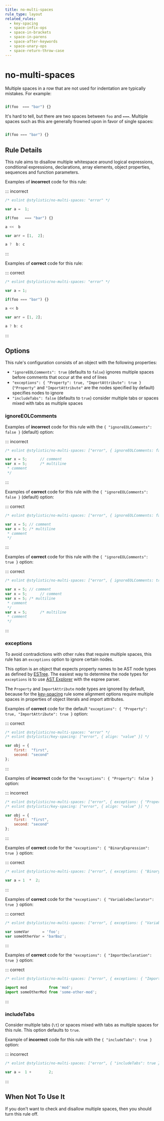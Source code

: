 ```yaml
---
title: no-multi-spaces
rule_type: layout
related_rules:
  - key-spacing
  - space-infix-ops
  - space-in-brackets
  - space-in-parens
  - space-after-keywords
  - space-unary-ops
  - space-return-throw-case
---
```


# no-multi-spaces

Multiple spaces in a row that are not used for indentation are typically mistakes. For example:

```js

if(foo  === "bar") {}

```

It's hard to tell, but there are two spaces between `foo` and `===`. Multiple spaces such as this are generally frowned upon in favor of single spaces:

```js

if(foo === "bar") {}

```

## Rule Details

This rule aims to disallow multiple whitespace around logical expressions, conditional expressions, declarations, array elements, object properties, sequences and function parameters.

Examples of **incorrect** code for this rule:

::: incorrect

```js
/* eslint @stylistic/no-multi-spaces: "error" */

var a =  1;

if(foo   === "bar") {}

a <<  b

var arr = [1,  2];

a ?  b: c
```

:::

Examples of **correct** code for this rule:

::: correct

```js
/* eslint @stylistic/no-multi-spaces: "error" */

var a = 1;

if(foo === "bar") {}

a << b

var arr = [1, 2];

a ? b: c
```

:::

## Options

This rule's configuration consists of an object with the following properties:

- `"ignoreEOLComments": true` (defaults to `false`) ignores multiple spaces before comments that occur at the end of lines
- `"exceptions": { "Property": true, "ImportAttribute": true }` (`"Property"` and `"ImportAttribute"` are the nodes specified by default) specifies nodes to ignore
- `"includeTabs": false` (defaults to `true`) consider multiple tabs or spaces mixed with tabs as multiple spaces

### ignoreEOLComments

Examples of **incorrect** code for this rule with the `{ "ignoreEOLComments": false }` (default) option:

::: incorrect

```js
/* eslint @stylistic/no-multi-spaces: ["error", { ignoreEOLComments: false }] */

var x = 5;      // comment
var x = 5;      /* multiline
 * comment
 */
```

:::

Examples of **correct** code for this rule with the `{ "ignoreEOLComments": false }` (default) option:

::: correct

```js
/* eslint @stylistic/no-multi-spaces: ["error", { ignoreEOLComments: false }] */

var x = 5; // comment
var x = 5; /* multiline
 * comment
 */
```

:::

Examples of **correct** code for this rule with the `{ "ignoreEOLComments": true }` option:

::: correct

```js
/* eslint @stylistic/no-multi-spaces: ["error", { ignoreEOLComments: true }] */

var x = 5; // comment
var x = 5;      // comment
var x = 5; /* multiline
 * comment
 */
var x = 5;      /* multiline
 * comment
 */
```

:::

### exceptions

To avoid contradictions with other rules that require multiple spaces, this rule has an `exceptions` option to ignore certain nodes.

This option is an object that expects property names to be AST node types as defined by [ESTree](https://github.com/estree/estree). The easiest way to determine the node types for `exceptions` is to use [AST Explorer](https://astexplorer.net/) with the espree parser.

The `Property` and `ImportAttribute` node types are ignored by default, because for the [key-spacing](key-spacing) rule some alignment options require multiple spaces in properties of object literals and import attributes.

Examples of **correct** code for the default `"exceptions": { "Property": true, "ImportAttribute": true }` option:

::: correct

```js
/* eslint @stylistic/no-multi-spaces: "error" */
/* eslint @stylistic/key-spacing: ["error", { align: "value" }] */

var obj = {
    first:  "first",
    second: "second"
};
```

:::

Examples of **incorrect** code for the `"exceptions": { "Property": false }` option:

::: incorrect

```js
/* eslint @stylistic/no-multi-spaces: ["error", { exceptions: { "Property": false } }] */
/* eslint @stylistic/key-spacing: ["error", { align: "value" }] */

var obj = {
    first:  "first",
    second: "second"
};
```

:::

Examples of **correct** code for the `"exceptions": { "BinaryExpression": true }` option:

::: correct

```js
/* eslint @stylistic/no-multi-spaces: ["error", { exceptions: { "BinaryExpression": true } }] */

var a = 1  *  2;
```

:::

Examples of **correct** code for the `"exceptions": { "VariableDeclarator": true }` option:

::: correct

```js
/* eslint @stylistic/no-multi-spaces: ["error", { exceptions: { "VariableDeclarator": true } }] */

var someVar      = 'foo';
var someOtherVar = 'barBaz';
```

:::

Examples of **correct** code for the `"exceptions": { "ImportDeclaration": true }` option:

::: correct

```js
/* eslint @stylistic/no-multi-spaces: ["error", { exceptions: { "ImportDeclaration": true } }] */

import mod          from 'mod';
import someOtherMod from 'some-other-mod';
```

:::

### includeTabs

Consider multiple tabs (`\t`) or spaces mixed with tabs as multiple spaces for this rule. This option defaults to `true`.

Example of **incorrect** code for this rule with the `{ "includeTabs": true }` option:

::: incorrect

```js
/* eslint @stylistic/no-multi-spaces: ["error", { "includeTabs": true }] */

var a =	 1 +		2;
```

:::

## When Not To Use It

If you don't want to check and disallow multiple spaces, then you should turn this rule off.
